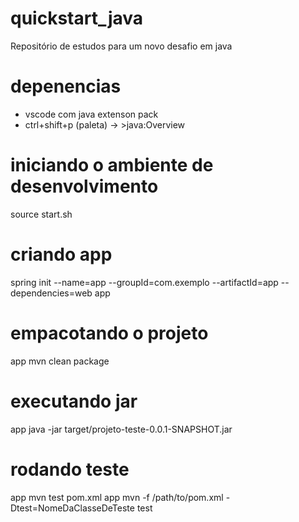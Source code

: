 # quickstart_java
Repositório de estudos para um novo desafio em java

# depenencias
- vscode com java extenson pack
- ctrl+shift+p (paleta) -> >java:Overview

# iniciando o ambiente de desenvolvimento
source start.sh

# criando app
spring init --name=app --groupId=com.exemplo --artifactId=app --dependencies=web app

# empacotando o projeto
app mvn clean package

# executando jar
app java -jar target/projeto-teste-0.0.1-SNAPSHOT.jar

# rodando teste
app mvn test pom.xml
app mvn -f /path/to/pom.xml -Dtest=NomeDaClasseDeTeste test